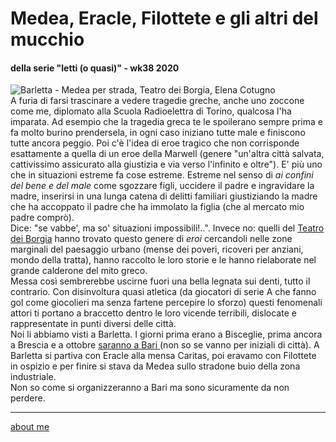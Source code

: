 # Medea, Eracle, Filottete e gli altri del mucchio 
#### della serie "letti (o quasi)" - wk38 2020   

![](https://live.staticflickr.com/65535/50337805366_c397524793.jpg "Barletta - Medea per strada, Teatro dei Borgia, Elena Cotugno")  
A furia di farsi trascinare a vedere tragedie greche, anche uno zoccone come me, diplomato alla Scuola Radioelettra di Torino, qualcosa l'ha imparata. Ad esempio che la tragedia greca te le spoilerano sempre prima e fa molto burino prendersela, in ogni caso iniziano tutte male e finiscono tutte ancora peggio. Poi c'è l'idea di eroe tragico che non corrisponde esattamente a quella di un eroe della Marwell (genere "un'altra città salvata, cattivissimo assicurato alla giustizia e via verso l'infinito e oltre"). E' più uno che in situazioni estreme fa cose estreme. Estreme nel senso di *ai confini del bene e del male* come sgozzare figli, uccidere il padre e ingravidare la madre, inserirsi in una lunga catena di delitti familiari giustiziando la madre che ha accoppato il padre che ha immolato la figlia (che al mercato mio padre comprò).  
Dice: "se vabbe', ma so' situazioni impossibili!..". Invece no: quelli del [Teatro dei Borgia](http://www.teatrodeiborgia.it/) hanno trovato questo genere di *eroi*  cercandoli nelle zone marginali del paesaggio urbano (mense dei poveri, ricoveri per anziani, mondo della tratta), hanno raccolto le loro storie e le hanno rielaborate  nel grande calderone del mito greco.  
Messa così sembrerebbe uscirne fuori una bella legnata sui denti, tutto il contrario. Con disinvoltura quasi atletica (da giocatori di serie A che fanno gol come giocolieri ma senza fartene percepire lo sforzo) questi fenomenali attori ti portano a braccetto dentro le loro vicende terribili, dislocate e rappresentate in punti diversi delle città.  
Noi li abbiamo visti a Barletta. I giorni prima erano a Bisceglie, prima ancora a Brescia e a ottobre [saranno a Bari ](https://www.facebook.com/teatrodeiborgia/posts/10157744256176048) (non so se vanno per iniziali di città). A Barletta si partiva con Eracle alla mensa Caritas, poi eravamo con Filottete in ospizio e per finire si stava da Medea sullo stradone buio della zona industriale.  
Non so come si organizzeranno a Bari ma sono sicuramente da non perdere.  

---    
[about me](https://about.me/cacioman)